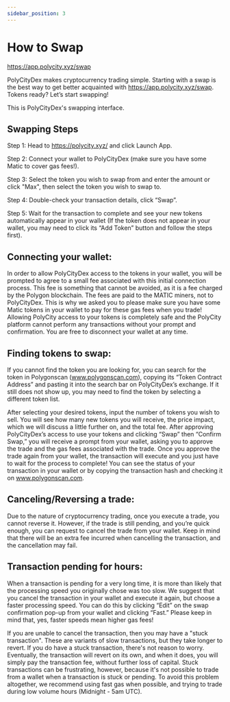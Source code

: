 ```yaml
---
sidebar_position: 3
---
```


# How to Swap

https://app.polycity.xyz/swap

PolyCityDex makes cryptocurrency trading simple. Starting with a swap is the best way to get better acquainted with https://app.polycity.xyz/swap. Tokens ready? Let’s start swapping!

This is PolyCityDex's swapping interface. 

## Swapping Steps

Step 1: Head to https://polycity.xyz/ and click Launch App.

Step 2: Connect your wallet to PolyCityDex (make sure you have some Matic to cover gas fees!).

Step 3: Select the token you wish to swap from and enter the amount or click "Max", then select the token you wish to swap to.

Step 4: Double-check your transaction details, click “Swap”.

Step 5: Wait for the transaction to complete and see your new tokens automatically appear in your wallet (If the token does not appear in your wallet, you may need to click its “Add Token” button and follow the steps first).

## Connecting your wallet:

In order to allow PolyCityDex access to the tokens in your wallet, you will be prompted to agree to a small fee associated with this initial connection process. This fee is something that cannot be avoided, as it is a fee charged by the Polygon blockchain. The fees are paid to the MATIC miners, not to PolyCityDex. This is why we asked you to please make sure you have some Matic tokens in your wallet to pay for these gas fees when you trade! Allowing PolyCity access to your tokens is completely safe and the PolyCity platform cannot perform any transactions without your prompt and confirmation. You are free to disconnect your wallet at any time.

## Finding tokens to swap:

If you cannot find the token you are looking for, you can search for the token in Polygonscan (www.polygonscan.com), copying its “Token Contract Address” and pasting it into the search bar on PolyCityDex’s exchange. If it still does not show up, you may need to find the token by selecting a different token list.

After selecting your desired tokens, input the number of tokens you wish to sell.  You will see how many new tokens you will receive, the price impact, which we will discuss a little further on, and the total fee. After approving PolyCityDex’s access to use your tokens and clicking “Swap” then “Confirm Swap,” you will receive a prompt from your wallet, asking you to approve the trade and the gas fees associated with the trade. Once you approve the trade again from your wallet, the transaction will execute and you just have to wait for the process to complete! You can see the status of your transaction in your wallet or by copying the transaction hash and checking it on www.polygonscan.com.

## Canceling/Reversing a trade:

Due to the nature of cryptocurrency trading, once you execute a trade, you cannot reverse it. However, if the trade is still pending, and you’re quick enough, you can request to cancel the trade from your wallet. Keep in mind that there will be an extra fee incurred when cancelling the transaction, and the cancellation may fail.

## Transaction pending for hours:

When a transaction is pending for a very long time, it is more than likely that the processing speed you originally chose was too slow. We suggest that you cancel the transaction in your wallet and execute it again, but choose a faster processing speed. You can do this by clicking “Edit” on the swap confirmation pop-up from your wallet and clicking “Fast.” Please keep in mind that, yes, faster speeds mean higher gas fees!

If you are unable to cancel the transaction, then you may have a "stuck transaction". These are variants of slow transactions, but they take longer to revert. If you do have a stuck transaction, there's not reason to worry. Eventually, the transaction will revert on its own, and when it does, you will simply pay the transaction fee, without further loss of capital. Stuck transactions can be frustrating, however, because it's not possible to trade from a wallet when a transaction is stuck or pending. To avoid this problem altogether, we recommend using fast gas when possible, and trying to trade during low volume hours (Midnight - 5am UTC).